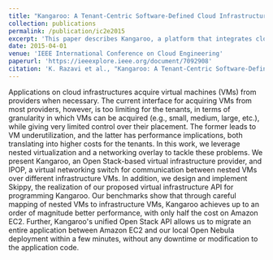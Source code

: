 ```yaml
---
title: "Kangaroo: A Tenant-Centric Software-Defined Cloud Infrastructure"
collection: publications
permalink: /publication/ic2e2015
excerpt: 'This paper describes Kangaroo, a platform that integrates cloud VMs and overlay virtual networks'
date: 2015-04-01
venue: 'IEEE International Conference on Cloud Engineering'
paperurl: 'https://ieeexplore.ieee.org/document/7092908'
citation: 'K. Razavi et al., "Kangaroo: A Tenant-Centric Software-Defined Cloud Infrastructure," 2015 IEEE International Conference on Cloud Engineering, Tempe, AZ, USA, 2015, pp. 106-115, doi: 10.1109/IC2E.2015.19'
---
```


Applications on cloud infrastructures acquire virtual machines (VMs) from providers when necessary. The current interface for acquiring VMs from most providers, however, is too limiting for the tenants, in terms of granularity in which VMs can be acquired (e.g., small, medium, large, etc.), while giving very limited control over their placement. The former leads to VM underutilization, and the latter has performance implications, both translating into higher costs for the tenants. In this work, we leverage nested virtualization and a networking overlay to tackle these problems. We present Kangaroo, an Open Stack-based virtual infrastructure provider, and IPOP, a virtual networking switch for communication between nested VMs over different infrastructure VMs. In addition, we design and implement Skippy, the realization of our proposed virtual infrastructure API for programming Kangaroo. Our benchmarks show that through careful mapping of nested VMs to infrastructure VMs, Kangaroo achieves up to an order of magnitude better performance, with only half the cost on Amazon EC2. Further, Kangaroo's unified Open Stack API allows us to migrate an entire application between Amazon EC2 and our local Open Nebula deployment within a few minutes, without any downtime or modification to the application code.